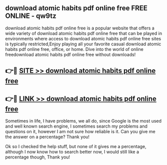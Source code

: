 ## download atomic habits pdf online free FREE ONLINE - qw9tz

download atomic habits pdf online free is a popular website that offers a wide variety of download atomic habits pdf online free that can be played in environments where access to download atomic habits pdf online free sites is typically restricted,Enjoy playing all your favorite casual download atomic habits pdf online free, office, or home. Dive into the world of online freedownload atomic habits pdf online free without downloads!

## 👉🔴 [SITE >> download atomic habits pdf online free](http://news.freeplayer.one?title=download_atomic_habits_pdf_online_free&ref=FRRE)

## 👉🔴 [LINK >> download atomic habits pdf online free](http://news.freeplayer.one?title=download_atomic_habits_pdf_online_free&ref=FREE)

Sometimes in life, I have problems, we all do, since Google is the most used and well known search engine, I sometimes search my problems and questions on it, however I am not sure how reliable is it. Can you give me the answer on a percentage? Thank you!

Ok so I checked the help stuff, but none of it gives me a percentage, although I now know how to search better now, I would still like a percentage though, Thank you!